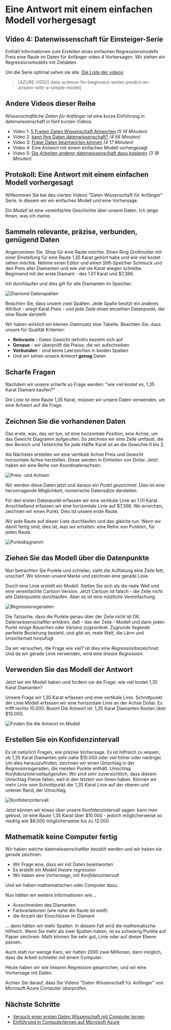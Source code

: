 <properties
   pageTitle="Eine Antwort mit einem einfachen Modell - Regression vorhergesagt | Microsoft Azure"
   description="Erstellen Sie ein einfache Regressionsmodell Preis im Daten für Anfänger video 4 Vorhersagen Enthält eine lineare Regression mit Zieldaten."                                  
   keywords="Erstellen Sie ein Modell, einfaches Modell preisvorhersage, einfache Regressionsmodell"
   services="machine-learning"
   documentationCenter="na"
   authors="cjgronlund"
   manager="jhubbard"
   editor="cjgronlund"/>

<tags
   ms.service="machine-learning"
   ms.devlang="na"
   ms.topic="article"
   ms.tgt_pltfrm="na"
   ms.workload="na"
   ms.date="10/20/2016"
   ms.author="cgronlun;garye"/>

# <a name="predict-an-answer-with-a-simple-model"></a>Eine Antwort mit einem einfachen Modell vorhergesagt

## <a name="video-4-data-science-for-beginners-series"></a>Video 4: Datenwissenschaft für Einsteiger-Serie

Enthält Informationen zum Erstellen eines einfachen Regressionsmodells Preis eine Raute im Daten für Anfänger video 4 Vorhersagen. Wir ziehen ein Regressionsmodells mit Zieldaten.

Um die Serie optimal sehen sie alle. [Die Liste der videos](#other-videos-in-this-series)

> [AZURE.VIDEO data-science-for-beginners-series-predict-an-answer-with-a-simple-model]

## <a name="other-videos-in-this-series"></a>Andere Videos dieser Reihe

*Wissenschaftliche Daten für Anfänger* ist eine kurze Einführung in datenwissenschaft in fünf kurzen Videos.

  * Video 1: [5 Fragen Daten Wissenschaft Antworten](machine-learning-data-science-for-beginners-the-5-questions-data-science-answers.md) *(5 14 Minuten)*
  * Video 2: [kann Ihre Daten datenwissenschaft?](machine-learning-data-science-for-beginners-is-your-data-ready-for-data-science.md) *(4 56 Minuten)*
  * Video 3: [Frage Daten beantworten können](machine-learning-data-science-for-beginners-ask-a-question-you-can-answer-with-data.md) *(4 17 Minuten)*
  * Video 4: Eine Antwort mit einem einfachen Modell vorhergesagt
  * Video 5: [Die Arbeiten anderer datenwissenschaft dazu kopieren](machine-learning-data-science-for-beginners-copy-other-peoples-work-to-do-data-science.md) *(3 18 Minuten)*

## <a name="transcript-predict-an-answer-with-a-simple-model"></a>Protokoll: Eine Antwort mit einem einfachen Modell vorhergesagt

Willkommen Sie bei des vierten Videos "Daten Wissenschaft für Anfänger" Serie. In diesem wir ein einfaches Modell und eine Vorhersage.

Ein *Modell* ist eine vereinfachte Geschichte über unsere Daten. Ich zeige Ihnen, was ich meine.

## <a name="collect-relevant-accurate-connected-enough-data"></a>Sammeln relevante, präzise, verbunden, genügend Daten

Angenommen Sie, Shop für eine Raute möchte. Einen Ring Großmutter mit einer Einstellung für eine Raute 1,35 Karat gehört habe und wie viel kostet sehen möchte. Nehme einen Editor und einen Stift-Speicher Schmuck und den Preis aller Diamanten und wie viel sie Karat wiegen schreibe. Beginnend mit der erste Diamant - des 1.01 Karat und $7,366.

Ich durchlaufen und dies gilt für alle Diamanten im Speicher.

![Diamond Datenspalten](./media/machine-learning-data-science-for-beginners-predict-an-answer-with-a-simple-model/diamond-data.png)

Beachten Sie, dass unsere zwei Spalten. Jede Spalte besitzt ein anderes Attribut - wiegt Karat Preis - und jede Zeile einen einzelnen Datenpunkt, der eine Raute darstellt.

Wir haben wirklich ein kleines-Datensatz eine Tabelle. Beachten Sie, dass unsere für Qualität Kriterien:

* **Relevante** - Daten Gewicht definitiv bezieht sich auf
* **Genaue** - wir überprüft die Preise, die wir aufschreiben
* **Verbunden** - sind keine Leerzeichen in beiden Spalten
* Und wir sehen unsere Antwort **genug** Daten

## <a name="ask-a-sharp-question"></a>Scharfe Fragen

Nachdem wir unsere scharfe so Frage werden: "wie viel kostet es, 1,35 Karat Diamant kaufen?"

Die Liste ist eine Raute 1,35 Karat, müssen wir unsere Daten verwenden, um eine Antwort auf die Frage.

## <a name="plot-the-existing-data"></a>Zeichnen Sie die vorhandenen Daten

Das erste, was, das wir tun, ist eine horizontale Position, eine Achse, um das Gewicht Diagramm aufgerufen. So zeichnen wir eine Zeile umfasst, die den Bereich und Teilstriche für jede Hälfte Karat ist an die Gewichte 0 bis 2.

Als Nächstes erstellen wir eine vertikale Achse Preis und Gewicht horizontale Achse herstellen. Diese werden in Einheiten von Dollar. Jetzt haben wir eine Reihe von Koordinatenachsen.

![Preis- und Achsen](./media/machine-learning-data-science-for-beginners-predict-an-answer-with-a-simple-model/weight-and-price-axes.png)

Wir werden diese Daten jetzt und daraus ein *Punkt gezeichnet*. Dies ist eine hervorragende Möglichkeit, numerische Datensätze darstellen.

Für den ersten Datenpunkt erfassen wir eine vertikale Linie an 1.01 Karat. Anschließend erfassen wir eine horizontale Linie auf $7,366. Wo erreichen, zeichnen wir einen Punkt. Dies ist unsere erste Raute.

Wir jede Raute auf dieser Liste durchlaufen und das gleiche tun. Wenn wir damit fertig sind, dies ist, was wir erhalten: eine Reihe von Punkten, für jeden Raute.

![Punktdiagramm](./media/machine-learning-data-science-for-beginners-predict-an-answer-with-a-simple-model/scatter-plot.png)

## <a name="draw-the-model-through-the-data-points"></a>Ziehen Sie das Modell über die Datenpunkte

Nun betrachten Sie Punkte und schielen, sieht die Auflistung eine Zeile fett, unscharf. Wir können unsere Marke und zeichnen eine gerade Linie.

Durch eine Linie erstellt ein *Modell*. Stellen Sie sich als die reale Welt und eine vereinfachte Cartoon Version. Jetzt Cartoon ist falsch - die Zeile nicht alle Datenpunkte durchlaufen. Aber es ist eine nützliche Vereinfachung.

![Regressionsgeraden](./media/machine-learning-data-science-for-beginners-predict-an-answer-with-a-simple-model/linear-regression-line.png)

Die Tatsache, dass die Punkte genau über der Zeile nicht ist OK. Datenwissenschaftler erklären, daß - das der Zeile - Modell und dann jeden Punkt einige *Rauschen* oder *Varianz* zugeordnet. Zugrunde liegende perfekte Beziehung besteht, und gibt an, reale Welt, die Lärm und Unsicherheit hinzufügt.

Da wir versuchen, die Frage *wie viel?* ist dies eine *Regression*bezeichnet. Und da wir gerade Linie verwenden, wird eine *lineare Regression*.

## <a name="use-the-model-to-find-the-answer"></a>Verwenden Sie das Modell der Antwort

Jetzt wir ein Modell haben und fordern sie die Frage: wie viel kostet 1,35 Karat Diamanten?

Unsere Frage wir 1,35 Karat erfassen und eine vertikale Linie. Schnittpunkt der Linie Modell erfassen wir eine horizontale Linie an der Achse Dollar. Es trifft rechts 10.000. Boom! Die Antwort ist: 1,35 Karat Diamanten Kosten über $10.000.

![Finden Sie die Antwort im Modell](./media/machine-learning-data-science-for-beginners-predict-an-answer-with-a-simple-model/find-the-answer.png)

## <a name="create-a-confidence-interval"></a>Erstellen Sie ein Konfidenzintervall

Es ist natürlich Fragen, wie präzise Vorhersage. Es ist hilfreich zu wissen, ob 1,35 Karat Diamanten sehr nahe $10.000 oder viel höher oder niedriger. Um dies herauszufinden, zeichnen wir einen Umschlag in der Regressionsgeraden, die meisten Punkte enthält. Umschlag *Konfidenzintervall*aufgerufen: Wir sind sehr zuversichtlich, dass diesem Umschlag Preise fallen, weil in den letzten von ihnen haben. Können wir mehr Linie vom Schnittpunkt der 1,35 Karat Linie auf der oberen und unteren Rand, der Umschlag.

![Konfidenzintervall](./media/machine-learning-data-science-for-beginners-predict-an-answer-with-a-simple-model/confidence-interval.png)

Jetzt können wir etwas über unsere Konfidenzintervall sagen: kann man getrost, ist eine Raute 1,35 Karat über $10.000 - jedoch möglicherweise so niedrig wie $8.000 möglicherweise bis zu 12.000.

## <a name="were-done-with-no-math-or-computers"></a>Mathematik keine Computer fertig

Wir haben welche datenwissenschaftler bezahlt werden und wir haben sie gerade zeichnen:

* Wir Frage eine, dass wir mit Daten beantworten
* Es erstellt ein *Modell* *lineare regression*
* Wir haben eine *Vorhersage*, mit *Konfidenzintervall*

Und wir haben mathematischen oder Computer dazu.

Nun hätten wir weitere Informationen wie...

* Ausschneiden des Diamanten
* Farbvariationen (wie nahe die Raute ist weiß)
* die Anzahl der Einschlüsse im Diamant

... dann hätten wir mehr Spalten. In diesem Fall wird die mathematische hilfreich. Wenn Sie mehr als zwei Spalten haben, ist es schwierig Punkte auf Papier zeichnen. Math können Sie sehr gut, Linie oder auf dieser Ebene passen.

Auch statt nur wenige Karo, wir hatten 2000 zwei Millionen, dann möglich, dass die Arbeit schneller mit einem Computer.

Heute haben wir wie linearen Regression gesprochen, und wir eine Vorhersage mit Daten.

Achten Sie darauf, dass Sie Videos "Daten Wissenschaft für Anfänger" von Microsoft Azure Computer überprüfen.



## <a name="next-steps"></a>Nächste Schritte

  * [Versuch einer ersten Daten Wissenschaft mit Computer lernen](machine-learning-create-experiment.md)
  * [Einführung in Computerlernen auf Microsoft Azure](machine-learning-what-is-machine-learning.md)
